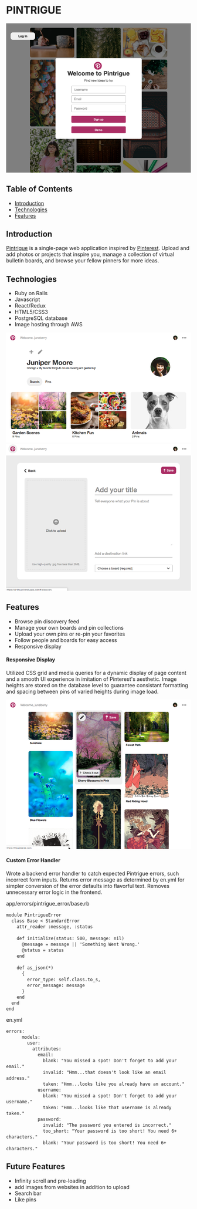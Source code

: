 # PINTRIGUE

[![Login](https://github.com/EbokianLady/pintrigue/blob/master/app/assets/images/readme_images/sign_in.jpg)](https://pintrigue.herokuapp.com/#/)

## Table of Contents

* [Introduction](#introduction)
* [Technologies](#technologies)
* [Features](#features)

<a id="introduction"></a>
## Introduction

[Pintrigue](https://pintrigue.herokuapp.com/#/) is a single-page web application inspired by [Pinterest](https://www.pinterest.com/). Upload and add photos or projects that inspire you, manage a collection of virtual bulletin boards, and browse your fellow pinners for more ideas.

<a id="technologies"></a>
## Technologies

* Ruby on Rails
* Javascript
* React/Redux
* HTML5/CSS3
* PostgreSQL database
* Image hosting through AWS

![Board](https://github.com/EbokianLady/pintrigue/blob/master/app/assets/images/readme_images/user_boards.jpg)
![Upload](https://github.com/EbokianLady/pintrigue/blob/master/app/assets/images/readme_images/upload.jpg)

<a id="features"></a>
## Features
* Browse pin discovery feed
* Manage your own boards and pin collections
* Upload your own pins or re-pin your favorites
* Follow people and boards for easy access
* Responsive display

#### Responsive Display

Utilized CSS grid and media queries for a dynamic display of page content and a smooth UI experience in imitation of Pinterest's aesthetic. Image heights are stored on the database level to guarantee consistant formatting and spacing between pins of varied heights during image load. 

![Masonry](https://github.com/EbokianLady/pintrigue/blob/master/app/assets/images/readme_images/discovery.jpg)

#### Custom Error Handler

Wrote a backend error handler to catch expected Pintrigue errors, such incorrect form inputs. Returns error message as determined by en.yml for simpler conversion of the error defaults into flavorful text. Removes unnecessary error logic in the frontend.

app/errors/pintrigue_error/base.rb

~~~~
module PintrigueError
  class Base < StandardError
    attr_reader :message, :status

    def initialize(status: 500, message: nil)
      @message = message || 'Something Went Wrong.'
      @status = status
    end

    def as_json(*)
      {
        error_type: self.class.to_s,
        error_message: message
      }
    end
  end
end
~~~~

en.yml
~~~~
errors:
      models:
        user:
          attributes:
            email:
              blank: "You missed a spot! Don't forget to add your email."
              invalid: "Hmm...that doesn't look like an email address."
              taken: "Hmm...looks like you already have an account."
            username:
              blank: "You missed a spot! Don't forget to add your username."
              taken: "Hmm...looks like that username is already taken."
            password:
              invalid: "The password you entered is incorrect."
              too_short: "Your password is too short! You need 6+ characters."
              blank: "Your password is too short! You need 6+ characters."             
~~~~

## Future Features
* Infinity scroll and pre-loading
* add images from websites in addition to upload
* Search bar
* Like pins

